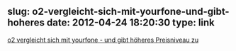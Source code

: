 slug: o2-vergleicht-sich-mit-yourfone-und-gibt-hoheres
date: 2012-04-24 18:20:30
type: link
---

[o2 vergleicht sich mit yourfone - und gibt höheres Preisniveau zu](http://www.teltarif.de/o2-vergleich-yourfone-hoehere-preise-andere-vorteile-wettbewerbsvergleich/news/46495.html)
